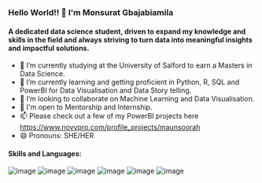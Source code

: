 ### Hello World!! 👋  I'm Monsurat Gbajabiamila

#### A dedicated data science student, driven to expand my knowledge and skills in the field and always striving to turn data into meaningful insights and impactful solutions.

- 🔭 I’m currently studying at the University of Salford to earn a Masters in Data Science.
- 🌱 I’m currently learning and getting proficient in Python, R, SQL and PowerBI for Data Visualisation and Data Story telling.
- 👯 I’m looking to collaborate on Machine Learning and Data Visualisation.
- 🤔 I'm open to Mentorship and Internship.
- 📫 Please check out a few of my PowerBI projects here https://www.novypro.com/profile_projects/maunsoorah 
- 😄 Pronouns: SHE/HER

#### Skills and Languages:
![image](https://user-images.githubusercontent.com/114883368/217717470-c17abf13-7ce9-4348-bb41-fd0bfdc4d6e9.png)
![image](https://user-images.githubusercontent.com/114883368/217717618-88d5965b-95bb-4cda-803e-5d0d67e8ff51.png)
![image](https://user-images.githubusercontent.com/114883368/217717763-46e9a061-b723-427a-b6a6-469c27d18c13.png)
![image](https://user-images.githubusercontent.com/114883368/217717834-f0153895-4971-4c14-a4d0-6bf4bc0c0296.png)
![image](https://user-images.githubusercontent.com/114883368/217717944-1d454fd6-99ad-40f2-8f3b-bf29afe5aa8e.png)
![image](https://user-images.githubusercontent.com/114883368/217718033-cce8e75b-3385-42ea-872b-e889497e785d.png)
